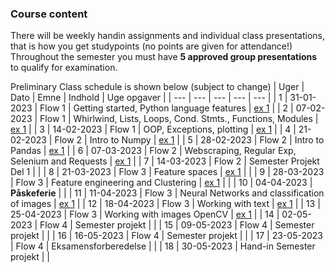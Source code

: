 ### Course content

There will be weekly handin assignments and individual class presentations, that is how you get studypoints (no points are given for attendance!)
Throughout the semester you must have **5  approved group presentations** to qualify for examination.

Preliminary Class schedule is shown below (subject to change)
| Uger | Dato | Emne | Indhold | Uge opgaver |
| --- | --- | --- | --- | --- |
| 1 | 31-01-2023 | Flow 1 | Getting started, Python language features | [ex 1]() |
| 2 | 07-02-2023 | Flow 1 | Whirlwind, Lists, Loops, Cond. Stmts., Functions, Modules | [ex 1]() |
| 3 | 14-02-2023 | Flow 1 | OOP, Exceptions, plotting | [ex 1]() |
| 4 | 21-02-2023 | Flow 2 | Intro to Numpy | [ex 1]() |
| 5 | 28-02-2023 | Flow 2 | Intro to Pandas | [ex 1]() |
| 6 | 07-03-2023 | Flow 2 | Webscraping, Regular Exp, Selenium and Requests | [ex 1]() |
| 7 | 14-03-2023 | Flow 2 | Semester Projekt Del 1 |  |
| 8 | 21-03-2023 | Flow 3 | Feature spaces | [ex 1]() |  |
| 9 | 28-03-2023 | Flow 3 | Feature engineering and Clustering | [ex 1]() |  |
| 10 | 04-04-2023 | **Påskeferie** |  |
| 11 | 11-04-2023 | Flow 3 | Neural Networks and classification of images | [ex 1]() |
| 12 | 18-04-2023 | Flow 3 | Working with text | [ex 1]() |
| 13 | 25-04-2023 | Flow 3 | Working with images OpenCV | [ex 1]() |
| 14 | 02-05-2023 | Flow 4 | Semester projekt |  |
| 15 | 09-05-2023 | Flow 4 | Semester projekt |  |
| 16 | 16-05-2023 | Flow 4 | Semester projekt |  |
| 17 | 23-05-2023 | Flow 4 | Eksamensforberedelse |  |
| 18 | 30-05-2023 | Hand-in Semester projekt |  |


